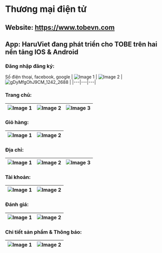 # Thương mại điện tử  
## Website: https://www.tobevn.com  
## App: HaruViet đang phát triển cho TOBE trên hai nền tảng IOS & Android 

### Đăng nhập đăng ký: 
Số điện thoại, facebook, google
| ![Image 1](https://github.com/user-attachments/assets/9c5e1c50-451f-485d-b5a8-f984564cde2e) | ![Image 2](https://github.com/user-attachments/assets/959dd41f-c809-4aff-bde7-468fe0c65a34) | ![gDyMfgOhJ9CM_1242_2688](https://github.com/user-attachments/assets/0833d1d3-2433-4c12-a339-a55a2573fe1b) |
|---|---|---| 
### Trang chủ:
| ![Image 1](https://github.com/user-attachments/assets/ae163a48-a853-4026-95c5-0cf6ee705743) | ![Image 2](https://github.com/user-attachments/assets/79472246-5ddc-42c3-8eb5-4d39d720aa7a) | ![Image 3](https://github.com/user-attachments/assets/10081ea0-bc30-4b7f-af08-8b94d41f23dd) | 
|---|---|---| 
### Giỏ hàng: 
| ![Image 1](https://github.com/user-attachments/assets/02eaa59b-ee7d-4925-bd33-4b682be5bd64) | ![Image 2](https://github.com/user-attachments/assets/c7ba2931-09c1-416f-9ea6-c358a6f79a6d) |
|---|---| 
### Địa chỉ: 
| ![Image 1](https://github.com/user-attachments/assets/1fc62139-1eb8-44c9-aefd-26ed25dc5e9d) | ![Image 2](https://github.com/user-attachments/assets/e56d4a36-c0b1-4e85-b3d9-25b2527b1407) | ![Image 3](https://github.com/user-attachments/assets/2703994c-a4df-44d9-b782-e712101c4a13) |
|---|---|---| 
### Tài khoản: 
| ![Image 1](https://github.com/user-attachments/assets/4ad4f0ed-9ac2-49db-b259-ecb01493bf8a) | ![Image 2](https://github.com/user-attachments/assets/b0b82a6e-e700-411d-a707-bfff21ca8c36) | 
|---|---| 
### Đánh giá: 
| ![Image 1](https://github.com/user-attachments/assets/ca2c4330-26e6-495e-8f0c-5c1c23b50488) | ![Image 2](https://github.com/user-attachments/assets/9882f7ef-e8f3-4777-954d-986bf314e86f) | 
|---|---| 
### Chi tiết sản phẩm & Thông báo: 
| ![Image 1](https://github.com/user-attachments/assets/1094932f-3721-402b-8f9c-c3df1bff4075) | ![Image 2](https://github.com/user-attachments/assets/1ba88288-da01-4aad-bb3c-5b32fc63b172) | 
|---|---| 

